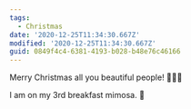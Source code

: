 ```yaml
---
tags:
  - Christmas
date: '2020-12-25T11:34:30.667Z'
modified: '2020-12-25T11:34:30.667Z'
guid: 0849f4c4-6381-4193-b028-b48e76c46166
---
```

Merry Christmas all you beautiful people! 💜💜💜

I am on my 3rd breakfast mimosa. 🍾
